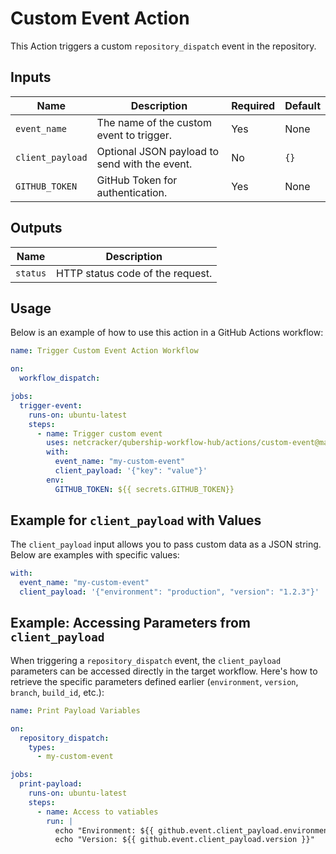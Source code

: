 # Custom Event Action

This  Action triggers a custom `repository_dispatch` event in the repository.

## Inputs

| Name            | Description                                         | Required | Default |
|-----------------|-----------------------------------------------------|----------|---------|
| `event_name`    | The name of the custom event to trigger.            | Yes      | None    |
| `client_payload`| Optional JSON payload to send with the event.       | No       | `{}`    |
| `GITHUB_TOKEN`  | GitHub Token for authentication.                   | Yes      | None    |

## Outputs

| Name     | Description                        |
|----------|------------------------------------|
| `status` | HTTP status code of the request.   |

## Usage


Below is an example of how to use this action in a GitHub Actions workflow:

```yaml
name: Trigger Custom Event Action Workflow

on:
  workflow_dispatch:

jobs:
  trigger-event:
    runs-on: ubuntu-latest
    steps:
      - name: Trigger custom event
        uses: netcracker/qubership-workflow-hub/actions/custom-event@main
        with:
          event_name: "my-custom-event"
          client_payload: '{"key": "value"}'
        env:
          GITHUB_TOKEN: ${{ secrets.GITHUB_TOKEN}}  

  ```


## Example for `client_payload` with Values

The `client_payload` input allows you to pass custom data as a JSON string. Below are examples with specific values:


```yaml
with:
  event_name: "my-custom-event"
  client_payload: '{"environment": "production", "version": "1.2.3"}'
```


## Example: Accessing Parameters from `client_payload`

When triggering a `repository_dispatch` event, the `client_payload` parameters can be accessed directly in the target workflow. Here's how to retrieve the specific parameters defined earlier (`environment`, `version`, `branch`, `build_id`, etc.):



```yaml
name: Print Payload Variables

on:
  repository_dispatch:
    types:
      - my-custom-event

jobs:
  print-payload:
    runs-on: ubuntu-latest
    steps:
      - name: Access to vatiables
        run: |
          echo "Environment: ${{ github.event.client_payload.environment }}"
          echo "Version: ${{ github.event.client_payload.version }}"
```